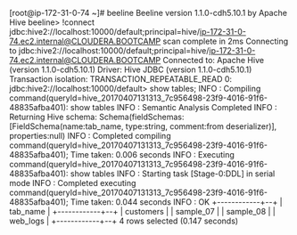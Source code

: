 [root@ip-172-31-0-74 ~]# beeline
Beeline version 1.1.0-cdh5.10.1 by Apache Hive
beeline> !connect jdbc:hive2://localhost:10000/default;principal=hive/ip-172-31-0-74.ec2.internal@CLOUDERA.BOOTCAMP
scan complete in 2ms
Connecting to jdbc:hive2://localhost:10000/default;principal=hive/ip-172-31-0-74.ec2.internal@CLOUDERA.BOOTCAMP
Connected to: Apache Hive (version 1.1.0-cdh5.10.1)
Driver: Hive JDBC (version 1.1.0-cdh5.10.1)
Transaction isolation: TRANSACTION_REPEATABLE_READ
0: jdbc:hive2://localhost:10000/default> show tables;
INFO  : Compiling command(queryId=hive_20170407131313_7c956498-23f9-4016-91f6-48835afba401): show tables
INFO  : Semantic Analysis Completed
INFO  : Returning Hive schema: Schema(fieldSchemas:[FieldSchema(name:tab_name, type:string, comment:from deserializer)], properties:null)
INFO  : Completed compiling command(queryId=hive_20170407131313_7c956498-23f9-4016-91f6-48835afba401); Time taken: 0.006 seconds
INFO  : Executing command(queryId=hive_20170407131313_7c956498-23f9-4016-91f6-48835afba401): show tables
INFO  : Starting task [Stage-0:DDL] in serial mode
INFO  : Completed executing command(queryId=hive_20170407131313_7c956498-23f9-4016-91f6-48835afba401); Time taken: 0.044 seconds
INFO  : OK
+------------+--+
|  tab_name  |
+------------+--+
| customers  |
| sample_07  |
| sample_08  |
| web_logs   |
+------------+--+
4 rows selected (0.147 seconds)
